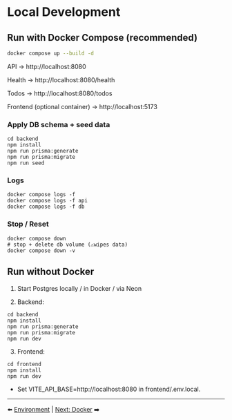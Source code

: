 # Local Development


## Run with Docker Compose (recommended)
```bash
docker compose up --build -d
```

API → http://localhost:8080

Health → http://localhost:8080/health

Todos → http://localhost:8080/todos

Frontend (optional container) → http://localhost:5173

### Apply DB schema + seed data

```
cd backend
npm install
npm run prisma:generate
npm run prisma:migrate
npm run seed
```

### Logs

```
docker compose logs -f
docker compose logs -f api
docker compose logs -f db
```

### Stop / Reset

```
docker compose down
# stop + delete db volume (⚠wipes data)
docker compose down -v
```

## Run without Docker 
1. Start Postgres locally / in Docker / via Neon

2. Backend:

```
cd backend
npm install
npm run prisma:generate
npm run prisma:migrate
npm run dev
```

3. Frontend:

```
cd frontend
npm install
npm run dev
```

- Set VITE_API_BASE=http://localhost:8080 in frontend/.env.local.


---

⬅️ [Environment](./02-Environment.md) | [Next: Docker](./04-Docker.md) ➡️
